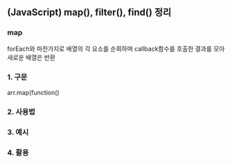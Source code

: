 ## (JavaScript) map(), filter(), find() 정리

### map 
 forEach와 마찬가지로 배열의 각 요소를 순회하며 callback함수를 호출한 결과를 모아 새로운 배열은 반환

### 1. 구문 

arr.map(function()

### 2. 사용법


### 3. 예시

### 4. 활용


